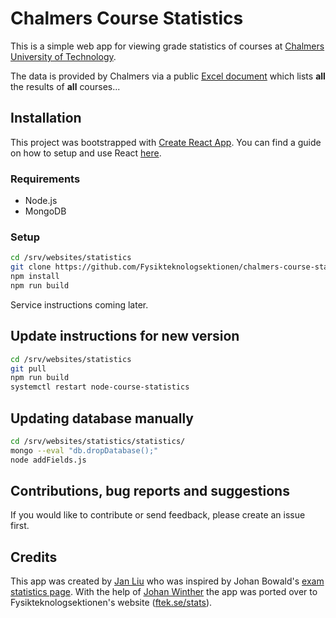 # Chalmers Course Statistics
This is a simple web app for viewing grade statistics of courses at [Chalmers University of Technology](https://chalmers.se).

The data is provided by Chalmers via a public [Excel document](http://document.chalmers.se/doc/00000000-0000-0000-0000-00001C968DC6) which lists **all** the results of **all** courses...

## Installation
This project was bootstrapped with [Create React App](https://github.com/facebookincubator/create-react-app).
You can find a guide on how to setup and use React [here](https://github.com/facebookincubator/create-react-app/blob/master/packages/react-scripts/template/README.md).

### Requirements
- Node.js
- MongoDB

### Setup
```bash
cd /srv/websites/statistics
git clone https://github.com/Fysikteknologsektionen/chalmers-course-stats/
npm install
npm run build
```
Service instructions coming later.


## Update instructions for new version
```bash
cd /srv/websites/statistics
git pull
npm run build
systemctl restart node-course-statistics
```

## Updating database manually
```bash
cd /srv/websites/statistics/statistics/
mongo --eval "db.dropDatabase();"
node addFields.js
```

## Contributions, bug reports and suggestions
If you would like to contribute or send feedback, please create an issue first.

## Credits
This app was created by [Jan Liu](https://github.com/fsharpasharp/) who was inspired by Johan Bowald's [exam statistics page](http://tenta.bowald.se). With the help of [Johan Winther](https://github.com/JohanWinther) the app was ported over to Fysikteknologsektionen's website ([ftek.se/stats](https://ftek.se/stats)).
